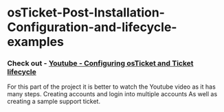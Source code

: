 # osTicket-Post-Installation-Configuration-and-lifecycle-examples


<h3>Check out - <a href="https://drive.google.com/file/d/1tMRsX4oho4uFpzSvmTSs_rXKmHTZbdEQ/view?usp=sharing" target="_blank">Youtube - Configuring osTicket and Ticket lifecycle </a>  </h3>
<p>For this part of the project it is better to watch the Youtube video as it has many steps. Creating accounts and login into multiple accounts As well as creating a sample support ticket.&nbsp;</p>
